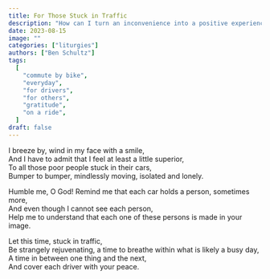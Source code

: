 ```yaml
---
title: For Those Stuck in Traffic
description: "How can I turn an inconvenience into a positive experience?"
date: 2023-08-15
image: ""
categories: ["liturgies"]
authors: ["Ben Schultz"]
tags:
  [
    "commute by bike",
    "everyday",
    "for drivers",
    "for others",
    "gratitude",
    "on a ride",
  ]
draft: false
---
```


I breeze by, wind in my face with a smile,  
And I have to admit that I feel at least a little superior,  
To all those poor people stuck in their cars,  
Bumper to bumper, mindlessly moving, isolated and lonely.

Humble me, O God!
Remind me that each car holds a person, sometimes more,  
And even though I cannot see each person,  
Help me to understand that each one of these persons is made in your image.

Let this time, stuck in traffic,  
Be strangely rejuvenating, a time to breathe within what is likely a busy day,  
A time in between one thing and the next,  
And cover each driver with your peace.
